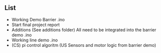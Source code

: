 ## List

- Working Demo Barrier .ino
- Start final project report
- Additions (See additions folder) All need to be integrated into the barrier demo .ino
- Working line demo .ino
- (CS) pi control algoritm (US Sensors and motor logic from barrier demo)


